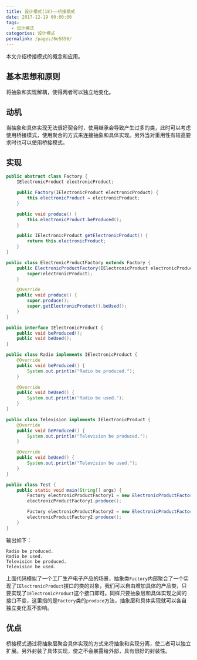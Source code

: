 ```yaml
---
title: 设计模式(18)——桥接模式
date: 2017-12-19 00:00:00
tags: 
  - 设计模式
categories: 设计模式
permalink: /pages/6e5856/
---
```


本文介绍桥接模式的概念和应用。

<!--more-->

## 基本思想和原则

将抽象和实现解耦，使得两者可以独立地变化。

## 动机

当抽象和具体实现无法很好契合时，使用继承会导致产生过多的类，此时可以考虑使用桥接模式，使用聚合的方式来连接抽象和具体实现。另外当对重用性有较高要求时也可以使用桥接模式。

## 实现

```Java
public abstract class Factory {
    IElectronicProduct electronicProduct;

    public Factory(IElectronicProduct electronicProduct) {
        this.electronicProduct = electronicProduct;
    }

    public void produce() {
        this.electronicProduct.beProduced();
    }

    public IElectronicProduct getElectronicProduct() {
        return this.electronicProduct;
    }
}

public class ElectronicProductFactory extends Factory {
    public ElectronicProductFactory(IElectronicProduct electronicProduct) {
        super(electronicProduct);
    }

    @Override
    public void produce() {
        super.produce();
        super.getElectronicProduct().beUsed();
    }
}

public interface IElectronicProduct {
    public void beProduced();
    public void beUsed();
}

public class Radio implements IElectronicProduct {
    @Override
    public void beProduced() {
        System.out.println("Radio be produced.");
    }

    @Override
    public void beUsed() {
        System.out.println("Radio be used.");
    }
}

public class Television implements IElectronicProduct {
    @Override
    public void beProduced() {
        System.out.println("Television be produced.");
    }

    @Override
    public void beUsed() {
        System.out.println("Television be used.");
    }
}

public class Test {
    public static void main(String[] args) {
        Factory electronicProductFactory1 = new ElectronicProductFactory(new Radio());
        electronicProductFactory1.produce();

        Factory electronicProductFactory2 = new ElectronicProductFactory(new Television());
        electronicProductFactory2.produce();
    }
}
```

输出如下：

```plain
Radio be produced.
Radio be used.
Television be produced.
Television be used.
```

上面代码模拟了一个工厂生产电子产品的场景，抽象类`Factory`内部聚合了一个实现了`IElectronicProduct`接口的类的对象，我们可以自由增加具体的产品类，只要实现了`IElectronicProduct`这个接口即可。同样只要抽象层和具体实现之间的接口不变，这里指的是`Factory`类的`produce`方法，抽象层和具体实现就可以各自独立变化互不影响。

## 优点

桥接模式通过将抽象层聚合具体实现的方式来将抽象和实现分离，使二者可以独立扩展。另外封装了具体实现，使之不会暴露给外部，具有很好的封装性。